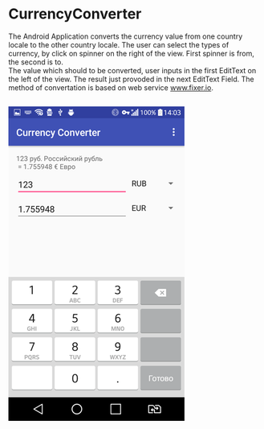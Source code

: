 # CurrencyConverter
The Android Application converts the currency value from one country locale to the other country locale.
The user can select the types of currency, by click on spinner on the right of the view. First spinner is from, the second is to.  
The value which should to be converted, user inputs in the first EditText on the left of the view. The result just provoded in the next EditText Field.
The method of convertation is based on web service www.fixer.io.
## ![Application View:](/Screenshot_2017-11-20-14-03-24.png)
